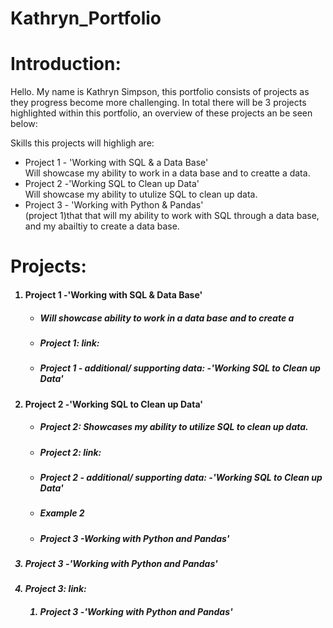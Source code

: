 # Kathryn_Portfolio


# Introduction:
Hello. My name is Kathryn Simpson, this portfolio consists of projects as they progress become more challenging. 
In total there will be 3 projects highlighted within this portfolio, an overview of these projects an be seen below:

Skills this projects will highligh are:
<ul>
<li>Project 1 - 'Working with SQL & a Data Base'</li> Will showcase my ability to work in a data base and to creatte a data.
<li>Project 2 -'Working SQL to Clean up Data'</li> Will showcase my ability to utulize SQL to clean up data.
 <li>Project 3 - 'Working with Python & Pandas'</li>
(project 1)that that will my ability to work with SQL through a data base, and my abailtiy to create a data base.  
    </ul>
   
  # Projects: 
<ol>
 <h4> <li>Project 1 -'Working with SQL & Data Base'<h4> 
  <UL>
   
<h5> <li>Will showcase ability to work in a data base and to create a <h5> 
<h5> <li>Project 1: link:  <h5>
<h5> <li>Project 1 - additional/ supporting data:  -'Working SQL to Clean up Data' <h5>
 </UL>
   
<h4> <li>Project 2 -'Working SQL to Clean up Data'<h4> 
 <UL>
<h5>  <LI>Project 2: Showcases my ability to utilize SQL to clean up data.<h5> 
<h5> <li>Project 2: link: <h5>
<h5> <li>Project 2 - additional/ supporting data:  -'Working SQL to Clean up Data' <h5>
   
<h5> <li>Example 2</li> <h5>
 
<h4> <li>Project 3 -Working with Python and Pandas'<h4> 
  </UL>
<h5> <li>Project 3 -'Working with Python and Pandas'<h5> 
<h5> <li>Project 3: link:  <h5>
 
 <ol>
<h5> <li>Project 3 -'Working with Python and Pandas'<h5> 
  </ul>
